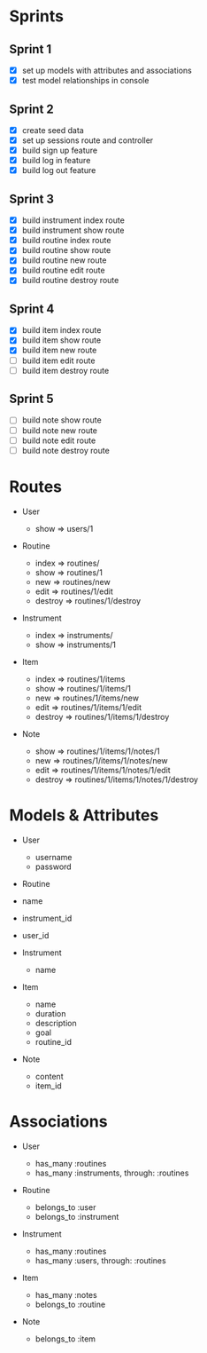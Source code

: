 # Sprints

## Sprint 1
- [x] set up models with attributes and associations
- [x] test model relationships in console

## Sprint 2
- [x] create seed data
- [x] set up sessions route and controller
- [x] build sign up feature
- [x] build log in feature
- [x] build log out feature

## Sprint 3
- [x] build instrument index route
- [x] build instrument show route
- [x] build routine index route
- [x] build routine show route
- [x] build routine new route
- [x] build routine edit route
- [x] build routine destroy route

## Sprint 4
- [x] build item index route
- [x] build item show route
- [x] build item new route
- [ ] build item edit route
- [ ] build item destroy route

## Sprint 5
- [ ] build note show route
- [ ] build note new route
- [ ] build note edit route
- [ ] build note destroy route

# Routes

- User
  - show => users/1

- Routine
  - index => routines/
  - show => routines/1
  - new => routines/new
  - edit => routines/1/edit
  - destroy => routines/1/destroy

- Instrument
  - index => instruments/
  - show => instruments/1

- Item
  - index => routines/1/items
  - show => routines/1/items/1
  - new => routines/1/items/new
  - edit => routines/1/items/1/edit
  - destroy => routines/1/items/1/destroy

- Note
  - show => routines/1/items/1/notes/1
  - new => routines/1/items/1/notes/new
  - edit => routines/1/items/1/notes/1/edit
  - destroy => routines/1/items/1/notes/1/destroy


# Models & Attributes

- User
  - username
  - password

- Routine
 - name
 - instrument_id
 - user_id

- Instrument
  - name

- Item
  - name
  - duration
  - description
  - goal
  - routine_id

- Note
  - content
  - item_id

# Associations

- User
  - has_many :routines
  - has_many :instruments, through: :routines

- Routine
  - belongs_to :user
  - belongs_to :instrument

- Instrument
  - has_many :routines
  - has_many :users, through: :routines

- Item
  - has_many :notes
  - belongs_to :routine

- Note
  - belongs_to :item
